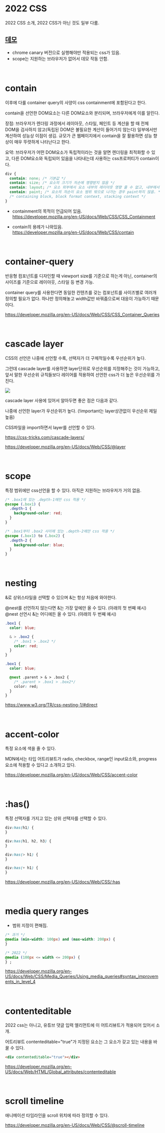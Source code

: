 # 2022 CSS

2022 CSS 소개, 2022 CSS가 아닌 것도 일부 다룸.

## [데모](https://codesquad-cola.github.io/seminar-2022css)

- chrome canary 버전으로 실행해야만 적용되는 css가 있음.
- scope는 지원하는 브라우저가 없어서 데모 작동 안함.

<br />

# contain

이후에 다룰 container query의 사양이 css containment에 포함된다고 한다.

contain을 선언한 DOM요소는 다른 DOM요소와 분리되며, 브라우저에게 이를 알린다.

장점: 브라우저가 렌더링 과정에서 레이아웃, 스타일, 페인트 등 계산을 할 때 전체 DOM을 검사하지 않고(독립된 DOM은 불필요한 계산이 들어가지 않는다) 일부에서만 계산하여 성능상 이점이 생김. 규모가 큰 웹페이지에서 contain을 잘 활용하면 성능 향상이 매우 뚜렷하게 나타난다고 한다.

요약: 브라우저가 어떤 DOM요소가 독립적이라는 것을 알면 렌더링을 최적화할 수 있고, 다른 DOM요소와 독립되어 있음을 나타내는데 사용하는 css프로퍼티가 contain이다.

```css
div {
  contain: none; /* 기본값 */
  contain: size; /* 요소의 크기가 자손에 영향받지 않음 */
  contain: layout; /* 요소 외부에서 요소 내부의 레이아웃 영향 줄 수 없고, 내부에서 외부로 영향을 줄 수 없음. */
  contain: paint; /* 요소의 자손이 요소 범위 밖으로 나가는 경우 paint하지 않음. */
  /* containing block, block format context, stacking context */
}
```

- containment의 목적이 언급되어 있음.  
  https://developer.mozilla.org/en-US/docs/Web/CSS/CSS_Containment

- contain의 용례가 나와있음.  
  https://developer.mozilla.org/en-US/docs/Web/CSS/contain

<br />

# container-query

반응형 컴포넌트를 디자인할 때 viewport size를 기준으로 하는게 아닌, container의 사이즈를 기준으로 레이아웃, 스타일 등 변경 가능.

container query를 사용한다면 동일한 컨텐츠를 갖는 컴포넌트를 사이즈별로 여러개 정의할 필요가 없다. 하나만 정의해놓고 width값만 바꿔줌으로써 대응이 가능하기 때문이다.

https://developer.mozilla.org/en-US/docs/Web/CSS/CSS_Container_Queries

<br />

# cascade layer

CSS의 선언은 나중에 선언할 수록, 선택자가 더 구체적일수록 우선순위가 높다.

그런데 cascade layer를 사용하면 layer단위로 우선순위를 지정해주는 것이 가능하고, 앞서 말한 우선순위 규칙들보다 레이어를 적용하여 선언한 css가 더 높은 우선순위를 가진다.

![](./img/layer.png)

cascade layer 사용에 있어서 알아두면 좋은 점은 다음과 같다.

나중에 선언한 layer가 우선순위가 높다. (!important는 layer상관없이 우선순위 제일 높음)

CSS파일을 import하면서 layer를 선언할 수 있다.

https://css-tricks.com/cascade-layers/

https://developer.mozilla.org/en-US/docs/Web/CSS/@layer

<br />

# scope

특정 범위에만 css선언을 할 수 있다. 아직은 지원하는 브라우저가 거의 없음.

```css
/* .box1에 있는 .depth-1에만 css 적용 */
@scope (.box1) {
  .depth-1 {
    background-color: red;
  }
}

/* .box1부터 .box2 사이에 있는 .depth-2에만 css 적용 */
@scope (.box1) to (.box2) {
  .depth-2 {
    background-color: blue;
  }
}
```

<br />

# nesting

&로 상위스타일을 선택할 수 있으며 &는 항상 처음에 와야한다.

@nest를 선언하지 않는다면 &는 가장 앞에만 올 수 있다. (아래의 첫 번째 예시)  
@nest 선언시 &는 어디에든 올 수 있다. (아래의 두 번째 예시)

```css
.box1 {
  color: blue;

  & > .box2 {
    /* .box1 > .box2 */
    color: red;
  }
}

.box1 {
  color: blue;

  @nest .parent > & > .box2 {
    /* .parent > .box1 > .box2*/
    color: red;
  }
}
```

https://www.w3.org/TR/css-nesting-1/#direct

<br />

# accent-color

특정 요소에 색을 줄 수 있다.

MDN에서는 타입 어트리뷰트가 radio, checkbox, range인 input요소와, progress요소에 적용할 수 있다고 소개하고 있다.

https://developer.mozilla.org/en-US/docs/Web/CSS/accent-color

<br />

# :has()

특정 선택자를 가지고 있는 상위 선택자를 선택할 수 있다.

```css
div:has(h1) {
}

div:has(h1, h2, h3) {
}

div:has(> h1) {
}

div:has(+ h1) {
}
```

https://developer.mozilla.org/en-US/docs/Web/CSS/:has

<br />

# media query ranges

- 범위 지정이 편해짐.

```css
/* 과거 */
@media (min-width: 100px) and (max-width: 200px) {
}

/* 2022 */
@media (100px <= width <= 200px) {
} ;
```

https://developer.mozilla.org/en-US/docs/Web/CSS/Media_Queries/Using_media_queries#syntax_improvements_in_level_4

<br />

# contenteditable

2022 css는 아니고, 유튜브 댓글 입력 엘리먼트에 이 어트리뷰트가 적용되어 있어서 소개.

어트리뷰트 contenteditable="true"가 지정된 요소는 그 요소가 갖고 있는 내용을 바꿀 수 있다.

```html
<div contenteditable="true"></div>
```

https://developer.mozilla.org/en-US/docs/Web/HTML/Global_attributes/contenteditable

<br />

# scroll timeline

애니메이션 타임라인을 scroll 위치에 따라 정의할 수 있다.

https://developer.mozilla.org/en-US/docs/Web/CSS/@scroll-timeline
